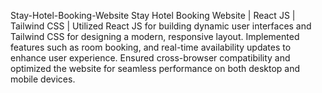 Stay-Hotel-Booking-Website
Stay Hotel Booking Website | React JS | Tailwind CSS | Utilized React JS for building dynamic user interfaces and Tailwind CSS for designing a modern, responsive layout. Implemented features such as room booking, and real-time availability updates to enhance user experience. Ensured cross-browser compatibility and optimized the website for seamless performance on both desktop and mobile devices.
